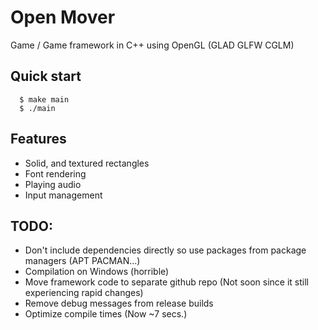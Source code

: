# Open Mover 
Game / Game framework in C++ using OpenGL (GLAD GLFW CGLM)

## Quick start
```console
  $ make main
  $ ./main
```

## Features
 - Solid, and textured rectangles
 - Font rendering
 - Playing audio
 - Input management


## TODO:
 - Don't include dependencies directly so use packages from package managers (APT PACMAN...)
 - Compilation on Windows (horrible)
 - Move framework code to separate github repo (Not soon since it still experiencing rapid changes)
 - Remove debug messages from release builds
 - Optimize compile times (Now ~7 secs.)
